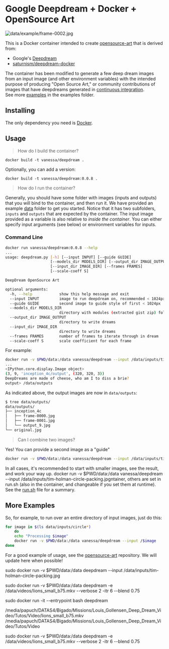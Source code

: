 # Google Deepdream + Docker + OpenSource Art

![data/example/frame-0002.jpg](data/example/frame-0002.jpg)

This is a Docker container intended to create [opensource-art](https://vsoch.github.io/opensource-art/)
that is derived from:

 - Google's [Deepdream](https://github.com/google/deepdream/)
 - [saturnism/deepdream-docker](https://github.com/saturnism/deepdream-docker)

The container has been modified to generate a few deep dream images from an input 
image (and other environment variables) with the intended purpose of producing
"Open Source Art," or community contributions of images that have
deepdreams generated in [continuous integration](https://github.com/vsoch/opensource-art/blob/master/.circleci/config.yml).  
See more [examples](data/examples) in the examples folder. 

## Installing

The only dependency you need is [Docker](https://www.docker.com/).

## Usage

> How do I build the container?

```
docker build -t vanessa/deepdream .
```

Optionally, you can add a version:

```
docker build -t vanessa/deepdream:0.0.8 .
```

> How do I run the container?

Generally, you should have some folder with images (inputs and outputs) that you will bind to the container,
and then run it. We have provided an example [data](data) folder to get you started. Notice that it has two
subfolders, `inputs` and `outputs` that are expected by the container. The input image provided
as a variable is also relative to _inside the container_. You can either specify input arguments (see below)
or environment variables for inputs.


### Command Line

```bash
docker run vanessa/deepdream:0.0.8 --help
...
usage: deepdream.py [-h] [--input INPUT] [--guide GUIDE]
                    [--models_dir MODELS_DIR] [--output_dir IMAGE_OUTPUT]
                    [--input_dir IMAGE_DIR] [--frames FRAMES]
                    [--scale-coeff S]

DeepDream OpenSource Art

optional arguments:
  -h, --help            show this help message and exit
  --input INPUT         image to run deepdream on, recommended < 1024px
  --guide GUIDE         second image to guide style of first < 1024px
  --models_dir MODELS_DIR
                        directory with modules (extracted gist zip) folders
  --output_dir IMAGE_OUTPUT
                        directory to write dreams
  --input_dir IMAGE_DIR
                        directory to write dreams
  --frames FRAMES       number of frames to iterate through in dream
  --scale-coeff S       scale coefficient for each frame
```

For example:

```bash
docker run -v $PWD/data:/data vanessa/deepdream --input /data/inputs/tim-holman-circle-packing.jpg
...
<IPython.core.display.Image object>
(3, 9, 'inception_4c/output', (320, 320, 3))
DeepDreams are made of cheese, who am I to diss a brie?
output> /data/outputs
```

As indicated above, the output images are now in `data/outputs`:

```bash
$ tree data/outputs/
data/outputs/
├── inception_4c
│   ├── frame-0000.jpg
│   ├── frame-0001.jpg
│   └── output_9.jpg
└── original.jpg  
```

> Can I combine two images?

Yes! You can provide a second image as a "guide"

```bash
docker run -v $PWD/data:/data vanessa/deepdream --input /data/inputs/tim-holman-circle-packing.jpg --guide /data/inputs/natacha-sochat-goldie.jpg
```

In all cases, it's recommended to start with smaller images, see the result, and work your way up.
docker run -v $PWD/data:/data vanessa/deepdream --input /data/inputs/tim-holman-circle-packing.jpgntainer, others are set in run.sh (also in the container,
and changeable if you set them at runtime). See the [run.sh](run.sh) file for a summary.

## More Examples
So, for example, to run over an entire directory of input images, just do this:

```bash
for image in $(ls data/inputs/circle*)
    do
    echo "Processing $image"
    docker run -v $PWD/data:/data vanessa/deepdream --input /$image
done
```

For a good example of usage, see the [opensource-art](https://www.github.com/vsoch/opensource-art)
repository. We will update here when possible!


sudo docker run -v $PWD/data:/data deepdream --input /data/inputs/tim-holman-circle-packing.jpg


sudo docker run -v $PWD/data:/data deepdream -e /data/videos/lions_small_b75.mkv --verbose 2 -itr 6 --blend 0.75

sudo docker run -it --entrypoint bash deepdream

/media/papuch/DATAS4/Bigado/Missions/Louis_Gollensen_Deep_Dream_Video/Tutos/Video/lions_small_b75.mkv
/media/papuch/DATAS4/Bigado/Missions/Louis_Gollensen_Deep_Dream_Video/Tutos/Video



sudo docker run -v $PWD/data:/data deepdream -e /data/videos/lions_small_b75.mkv --verbose 2 -itr 6 --blend 0.75